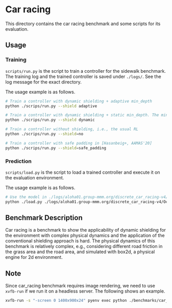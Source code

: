 Car racing
==========

This directory contains the car racing benchmark and some scripts for its evaluation.

Usage
-----

### Training

`scripts/run.py` is the script to train a controller for the sidewalk benchmark. The training log and the trained controller is saved under `./logs/`. See the log message for the exact directory.

The usage example is as follows.

```sh
# Train a controller with dynamic shielding + adaptive min_depth
python ./scrips/run.py --shield adaptive

# Train a controller with dynamic shielding + static min_depth. The min_depth is defined in helper.py.
python ./scrips/run.py --shield dynamic

# Train a controller without shielding, i.e., the usual RL
python ./scrips/run.py --shield=no

# Train a controller with safe padding in [Hasanbeig+, AAMAS'20]
python ./scrips/run.py --shield=safe_padding
```

### Prediction

`scripts/load.py` is the script to load a trained controller and execute it on the evaluation environment.

The usage example is as follows.

```sh
# Use the model in ./logs/aloha01.group-mmm.org/discrete_car_racing-v4/Oct14_11:04:25/discrete_car_racing-v4_no_shield/best_model/best_model.zip
python ./load.py ./logs/aloha01.group-mmm.org/discrete_car_racing-v4/Oct14_11:04:25/discrete_car_racing-v4_no_shield/best_model/best_model.zip
```

Benchmark Description
---------------------

Car racing is a benchmark to show the applicability of dynamic shielding for the environment with complex physical dynamics and the application of the conventional shielding approach is hard. The physical dynamics of this benchmark is relatively complex, e.g., considering different road friction in the grass area and the road area, and simulated with box2d, a physical engine for 2d environment.

Note
----

Since car_racing benchmark requires image rendering, we need to use `xvfb-run` if we run it on a headless server. The following shows an example.

```sh
xvfb-run -s "-screen 0 1400x900x24" pyenv exec python ./benchmarks/car_racing/scripts/run.py
```
